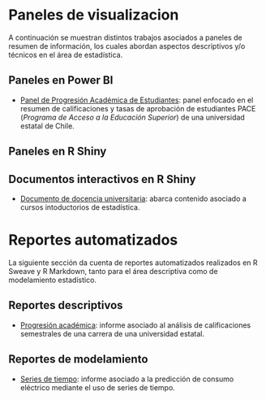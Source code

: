 # Paneles de visualizacion

A continuación se muestran distintos trabajos asociados a paneles de resumen de información, los cuales abordan aspectos descriptivos y/o técnicos en el área de estadística.

## Paneles en Power BI

  - [Panel de Progresión Académica de Estudiantes](https://app.powerbi.com/view?r=eyJrIjoiNDY5M2ExNTMtOGIwNS00YWU2LTliNDktY2EzOGI3YTBiMDdkIiwidCI6IjVmZjVkOWZhLWY4M2YtNGFjMS1hNGQyLWViNDhlYTBhMDBkMiIsImMiOjR9&pageName=ReportSection825357ed09d818af47a2): panel enfocado en el resumen de calificaciones y tasas de aprobación de estudiantes PACE (*Programa de Acceso a la Educación Superior*) de una universidad estatal de Chile.

## Paneles en R Shiny

## Documentos interactivos en R Shiny

  - [Documento de docencia universitaria](https://dfranzani.shinyapps.io/Introduccion/?_ga=2.176365349.1813678494.1633837684-1262671339.1627842308): abarca contenido  asociado a cursos intoductorios de estadística.

# Reportes automatizados

La siguiente sección da cuenta de reportes automatizados realizados en R Sweave y R Markdown, tanto para el área descriptiva como de modelamiento estadístico.

## Reportes descriptivos
  - [Progresión académica](https://github.com/Dfranzani/visualizacion_y_reportes/blob/main/Demo.pdf): informe asociado al análisis de calificaciones semestrales de una carrera de una universidad estatal.

## Reportes de modelamiento
  - [Series de tiempo](https://github.com/Dfranzani/visualizacion_y_reportes/blob/main/informe%2Bproyecto.pdf): informe asociado a la predicción de consumo eléctrico mediante el uso de series de tiempo.
